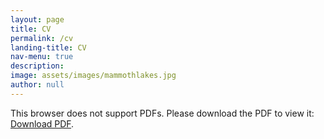 ```yaml
---
layout: page
title: CV
permalink: /cv
landing-title: CV
nav-menu: true
description: 
image: assets/images/mammothlakes.jpg
author: null
---
```


<object data="/assets/files/CV.pdf" type="application/pdf" width="100%" height="1000px">
    <p>This browser does not support PDFs. Please download the PDF to view it: <a href="/assets/files/CV.pdf">Download PDF</a>.</p>
</object>


